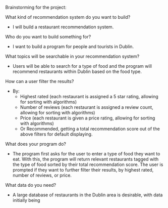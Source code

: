 Brainstorming for the project:

What kind of recommendation system do you want to build?
- I will build a restaurant recommendation system.


Who do you want to build something for?
- I want to build a program for people and tourists in Dublin.


What topics will be searchable in your recommendation system?
- Users will be able to search for a type of food and the program will recommend restaurants within Dublin based on the food type.


How can a user filter the results?
- By:
	- Highest rated (each restaurant is assigned a 5 star rating, allowing for sorting with algorithms)
	- Number of reviews (each restaurant is assigned a review count, allowing for sorting with algorithms)
	- Price (each restaurant is given a price rating, allowing for sorting with algorithms)
	- Or Recommended, getting a total recommendation score out of the above filters for default displaying.



What does your program do? 
- The program first asks for the user to enter a type of food they want to eat. 
  With this, the program will return relevant restaurants tagged with the type of food sorted by their total recommendation score.
  The user is prompted if they want to further filter their results, by highest rated, number of reviews, or price.


What data do you need?
- A large database of restaurants in the Dublin area is desirable, with data initially being 